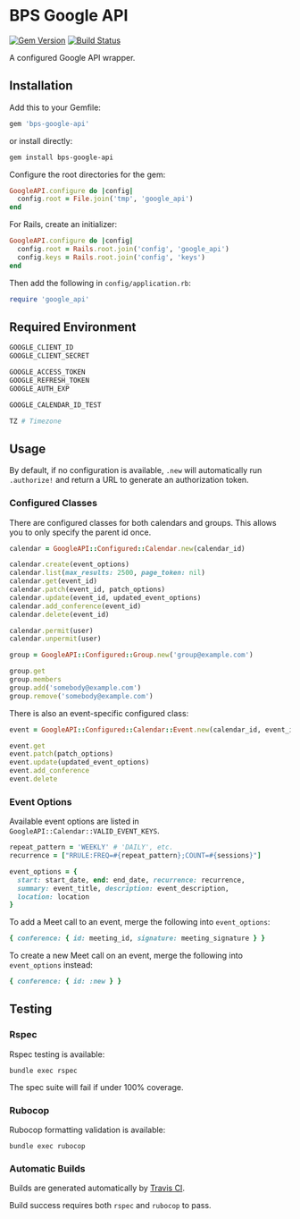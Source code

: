 # BPS Google API

[![Gem Version](https://img.shields.io/gem/v/bps-google-api.svg)](https://rubygems.org/gems/bps-google-api)
[![Build Status](https://travis-ci.org/jfiander/bps-google-api.svg)](https://travis-ci.org/jfiander/bps-google-api)

A configured Google API wrapper.

## Installation

Add this to your Gemfile:

```ruby
gem 'bps-google-api'
```

or install directly:

```bash
gem install bps-google-api
```

Configure the root directories for the gem:

```ruby
GoogleAPI.configure do |config|
  config.root = File.join('tmp', 'google_api')
end
```

For Rails, create an initializer:

```ruby
GoogleAPI.configure do |config|
  config.root = Rails.root.join('config', 'google_api')
  config.keys = Rails.root.join('config', 'keys')
end
```

Then add the following in `config/application.rb`:

```ruby
require 'google_api'
```

## Required Environment

```bash
GOOGLE_CLIENT_ID
GOOGLE_CLIENT_SECRET

GOOGLE_ACCESS_TOKEN
GOOGLE_REFRESH_TOKEN
GOOGLE_AUTH_EXP

GOOGLE_CALENDAR_ID_TEST

TZ # Timezone
```

## Usage

By default, if no configuration is available, `.new` will automatically run
`.authorize!` and return a URL to generate an authorization token.

### Configured Classes

There are configured classes for both calendars and groups. This allows you to
only specify the parent id once.

```ruby
calendar = GoogleAPI::Configured::Calendar.new(calendar_id)

calendar.create(event_options)
calendar.list(max_results: 2500, page_token: nil)
calendar.get(event_id)
calendar.patch(event_id, patch_options)
calendar.update(event_id, updated_event_options)
calendar.add_conference(event_id)
calendar.delete(event_id)

calendar.permit(user)
calendar.unpermit(user)
```

```ruby
group = GoogleAPI::Configured::Group.new('group@example.com')

group.get
group.members
group.add('somebody@example.com')
group.remove('somebody@example.com')
```

There is also an event-specific configured class:

```ruby
event = GoogleAPI::Configured::Calendar::Event.new(calendar_id, event_id)

event.get
event.patch(patch_options)
event.update(updated_event_options)
event.add_conference
event.delete
```

### Event Options

Available event options are listed in `GoogleAPI::Calendar::VALID_EVENT_KEYS`.

```ruby
repeat_pattern = 'WEEKLY' # 'DAILY', etc.
recurrence = ["RRULE:FREQ=#{repeat_pattern};COUNT=#{sessions}"]

event_options = {
  start: start_date, end: end_date, recurrence: recurrence,
  summary: event_title, description: event_description,
  location: location
}
```

To add a Meet call to an event, merge the following into `event_options`:

```ruby
{ conference: { id: meeting_id, signature: meeting_signature } }
```

To create a new Meet call on an event, merge the following into
`event_options` instead:

```ruby
{ conference: { id: :new } }
```

## Testing

### Rspec

Rspec testing is available:

`bundle exec rspec`

The spec suite will fail if under 100% coverage.

### Rubocop

Rubocop formatting validation is available:

`bundle exec rubocop`

### Automatic Builds

Builds are generated automatically by [Travis CI](https://travis-ci.org/jfiander/bps-google-api).

Build success requires both `rspec` and `rubocop` to pass.
